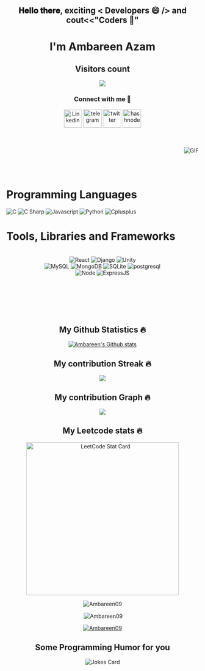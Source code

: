 <h2 align="center"> 𝐇𝐞𝐥𝐥𝐨 𝐭𝐡𝐞𝐫𝐞, exciting < Developers 😄 /> and cout<<"Coders 🥰"
  <h1 align="center"> I'm Ambareen Azam</h1>

<p align="center"> 
  <h2 align="center">Visitors count</h2>
</p>

<p align = "center">
  <img src="https://profile-counter.glitch.me/Ambareen09/count.svg" />
</p>

<h3 align="center">Connect with me 🤝</h3>
<body>
    <div class="img1">
<p align='center'>
<a href="https://www.linkedin.com/in/ambareen-azam/" target="_blank"><img src="https://icons.iconarchive.com/icons/alecive/flatwoken/64/Apps-Linkedin-icon.png" width="47" alt="Linkedin"></a>          <a href="https://t.me/Delilahx0x0" target="_blank"><img src="https://icons.iconarchive.com/icons/alecive/flatwoken/64/Apps-Telegram-icon.png" alt="telegram" width=48></a>         <a href="https://twitter.com/AzamAmbareen" target="_blank"><img src="https://icons.iconarchive.com/icons/alecive/flatwoken/64/Apps-Twitter-icon.png" alt="twitter" width=48></a>         <a href="https://instagram.com/ambareen_azam?utm_medium=copy_link" target="_blank"><img src="https://icons.iconarchive.com/icons/alecive/flatwoken/64/Apps-Instagram-icon.png" alt="hashnode" width=48></a>
<p/> <br> <br>
 <img align="right" alt="GIF" src="https://media.giphy.com/media/USV0ym3bVWQJJmNu3N/giphy.gif" /> <br> <br> <br>
    
<br>
<h1>Programming Languages</h1>
<p align="left">
  <img src="https://img.shields.io/badge/-C-F3F7FA?logo=c&logoColor=A8B9CC&style=for-the-badge&logoWidth=30" alt="C">
  <img src="https://img.shields.io/badge/-C%23-F3F7FA?logo=csharp&logoColor=239120&style=for-the-badge&logoWidth=30" alt="C Sharp">
  <img src="https://img.shields.io/badge/-Js-F3F7FA?logo=javascript&logoColor=F7DF1E&style=for-the-badge&logoWidth=30" alt="Javascript">
  <img src="https://img.shields.io/badge/-Python-F3F7FA?logo=python&logoColor=F7DF1E&style=for-the-badge&logoWidth=30" alt="Python">
  <img src="https://img.shields.io/badge/-C++-F3F7FA?logo=cplusplus&logoColor=F7DF1E&style=for-the-badge&logoWidth=30" alt="Cplusplus">
</p>
<h1>Tools, Libraries and Frameworks</h1>
<p align="center">
  
  </br>
  <img src="https://img.shields.io/badge/-ReactJs-F3F7FA?logo=react&logoColor=61DAFB&style=for-the-badge&logoWidth=30" alt="React">
  <img src="https://img.shields.io/badge/-Django-F3F7FA?logo=django&logoColor=000000&style=for-the-badge&logoWidth=30" alt="Django">
  <img src="https://img.shields.io/badge/-Unity-F3F7FA?logo=unity&logoColor=000000&style=for-the-badge&logoWidth=30" alt="Unity">
  </br>
  <img src="https://img.shields.io/badge/-MySQL-F3F7FA?logo=mysql&logoColor=4479A1&style=for-the-badge&logoWidth=30" alt="MySQL">
  <img src="https://img.shields.io/badge/-MongoDB-F3F7FA?logo=mongodb&logoColor=47A248&style=for-the-badge&logoWidth=30" alt="MongoDB">
  <img src="https://img.shields.io/badge/-SQLite-F3F7FA?logo=sqlite&logoColor=003B57&style=for-the-badge&logoWidth=30" alt="SQLite">
  <img src="https://img.shields.io/badge/-postgresql-F3F7FA?logo=postgresql&logoColor=003B57&style=for-the-badge&logoWidth=30" alt="postgresql">
  </br>
  <img src="https://img.shields.io/badge/-NodeJS-F3F7FA?logo=node.js&logoColor=009639&style=for-the-badge&logoWidth=30" alt="Node">
  <img src="https://img.shields.io/badge/-Express.js-F3F7FA?logo=Express.js&logoColor=009639&style=for-the-badge&logoWidth=30" alt="ExpressJS">
</p>
      <br> <br> <br> <br> <br> <h2 align="center">My Github Statistics 🔥</h2>   
<p align="center">
<a href="https://github.com/Ambareen09">
<img align="center" alt="Ambareen's Github stats"
src="https://github-readme-stats-xi-rosy-19.vercel.app/api?username=Ambareen09&show_icons=true&hide_border=true&count_private=true&bg_color=0,Ef4050,Cf6561&title_color=000000&text_color=000000&icon_color=000000"/>
</a>

<h2 align="center">My contribution Streak 🔥</h2>
<p align="center">
  <a href="https://github.com/Iamtripathisatyam/github-readme-streak-stats">
    <img src="https://github-readme-streak-stats.herokuapp.com/?user=Ambareen09&theme=dark&hide_border=true&background=0D1117&stroke=0000"/>
  </a>
 </p>  
 <h2 align="center">My contribution Graph 🔥</h2>
<p align="center">
  <a href="https://github.com/Ambareen09">
    <img src="https://activity-graph.herokuapp.com/graph?username=Ambareen09&theme=xcode"/>
  </a>
 </p>
 <h2 align="center">My Leetcode stats 🔥</h2>
<p align="center">
  <a href="https://github.com/KnlnKS/leetcode-stats">
  <img alt="LeetCode Stat Card" src="https://apu5rh8gxk.execute-api.us-east-1.amazonaws.com/default/leetcode-stats?username=d3l1l4h" width="400"/>
</a>
 </p>
 <div align="center">
 <p><img align="center" src="https://github-readme-stats.vercel.app/api/top-langs?username=Ambareen09&show_icons=true&locale=en&count-private=true$height=80&theme=tokyonight" alt="Ambareen09" /></p>

<p>&nbsp;<img align="center" src="https://github-readme-stats.vercel.app/api?username=Ambareen09&show_icons=true&locale=en&count-private=true$height=80&theme=tokyonight" alt="Ambareen09" /></p>
</div>

<p align="center"> <a href="https://github.com/ryo-ma/github-profile-trophy"><img src="https://github-profile-trophy.vercel.app/?username=Ambareen09&theme=juicyfresh" alt="Ambareen09" /></a> </p>

<div align="center">
<h2> Some Programming Humor for you </h2> 



![Jokes Card](https://readme-jokes.vercel.app/api?theme=radical)
</p>
</div>

